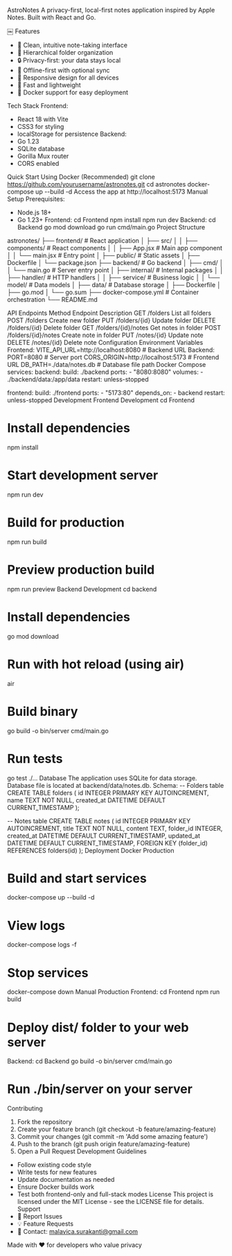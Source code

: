 AstroNotes
A privacy-first, local-first notes application inspired by Apple Notes. Built with React and Go.

￼
Features
* 📝 Clean, intuitive note-taking interface
* 📁 Hierarchical folder organization
* 🔒 Privacy-first: your data stays local
* 💾 Offline-first with optional sync
* 📱 Responsive design for all devices
* 🚀 Fast and lightweight
* 🐳 Docker support for easy deployment
  
Tech Stack
Frontend:
* React 18 with Vite
* CSS3 for styling
* localStorage for persistence
Backend:
* Go 1.23
* SQLite database
* Gorilla Mux router
* CORS enabled
  
Quick Start
Using Docker (Recommended)
git clone https://github.com/yourusername/astronotes.git
cd astronotes
docker-compose up --build -d
Access the app at http://localhost:5173
Manual Setup
Prerequisites:
* Node.js 18+
* Go 1.23+
Frontend:
cd Frontend
npm install
npm run dev
Backend:
cd Backend
go mod download
go run cmd/main.go
Project Structure

astronotes/
├── frontend/                 # React application
│   ├── src/
│   │   ├── components/      # React components
│   │   ├── App.jsx          # Main app component
│   │   └── main.jsx         # Entry point
│   ├── public/              # Static assets
│   ├── Dockerfile
│   └── package.json
├── backend/          # Go backend
│   ├── cmd/
│   │   └── main.go          # Server entry point
│   ├── internal/            # Internal packages
│   │   ├── handler/         # HTTP handlers
│   │   ├── service/         # Business logic
│   │   └── model/           # Data models
│   ├── data/                # Database storage
│   ├── Dockerfile
│   ├── go.mod
│   └── go.sum
├── docker-compose.yml       # Container orchestration
└── README.md

API Endpoints
Method	Endpoint	Description
GET	/folders	List all folders
POST	/folders	Create new folder
PUT	/folders/{id}	Update folder
DELETE	/folders/{id}	Delete folder
GET	/folders/{id}/notes	Get notes in folder
POST	/folders/{id}/notes	Create note in folder
PUT	/notes/{id}	Update note
DELETE	/notes/{id}	Delete note
Configuration
Environment Variables
Frontend:
VITE_API_URL=http://localhost:8080  # Backend URL
Backend:
PORT=8080                           # Server port
CORS_ORIGIN=http://localhost:5173   # Frontend URL
DB_PATH=./data/notes.db             # Database file path
Docker Compose
services:
  backend:
    build: ./backend
    ports:
      - "8080:8080"
    volumes:
      - ./backend/data:/app/data
    restart: unless-stopped
    
  frontend:
    build: ./frontend
    ports:
      - "5173:80"
    depends_on:
      - backend
    restart: unless-stopped
Development
Frontend Development
cd Frontend

# Install dependencies
npm install

# Start development server
npm run dev

# Build for production
npm run build

# Preview production build
npm run preview
Backend Development
cd backend

# Install dependencies
go mod download

# Run with hot reload (using air)
air

# Build binary
go build -o bin/server cmd/main.go

# Run tests
go test ./...
Database
The application uses SQLite for data storage. Database file is located at backend/data/notes.db.
Schema:
-- Folders table
CREATE TABLE folders (
    id INTEGER PRIMARY KEY AUTOINCREMENT,
    name TEXT NOT NULL,
    created_at DATETIME DEFAULT CURRENT_TIMESTAMP
);

-- Notes table
CREATE TABLE notes (
    id INTEGER PRIMARY KEY AUTOINCREMENT,
    title TEXT NOT NULL,
    content TEXT,
    folder_id INTEGER,
    created_at DATETIME DEFAULT CURRENT_TIMESTAMP,
    updated_at DATETIME DEFAULT CURRENT_TIMESTAMP,
    FOREIGN KEY (folder_id) REFERENCES folders(id)
);
Deployment
Docker Production
# Build and start services
docker-compose up --build -d

# View logs
docker-compose logs -f

# Stop services
docker-compose down
Manual Production
Frontend:
cd Frontend
npm run build
# Deploy dist/ folder to your web server
Backend:
cd Backend
go build -o bin/server cmd/main.go
# Run ./bin/server on your server
Contributing
1. Fork the repository
2. Create your feature branch (git checkout -b feature/amazing-feature)
3. Commit your changes (git commit -m 'Add some amazing feature')
4. Push to the branch (git push origin feature/amazing-feature)
5. Open a Pull Request
Development Guidelines
* Follow existing code style
* Write tests for new features
* Update documentation as needed
* Ensure Docker builds work
* Test both frontend-only and full-stack modes
License
This project is licensed under the MIT License - see the LICENSE file for details.
Support
* 🐛 Report Issues
* 💡 Feature Requests
* 📧 Contact: malavica.surakanti@gmail.com

Made with ❤️ for developers who value privacy
